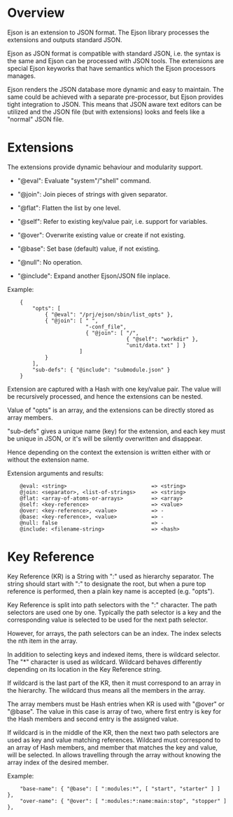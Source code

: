 # Overview

Ejson is an extension to JSON format. The Ejson library processes the
extensions and outputs standard JSON.

Ejson as JSON format is compatible with standard JSON, i.e. the syntax
is the same and Ejson can be processed with JSON tools. The extensions
are special Ejson keyworks that have semantics which the Ejson
processors manages.

Ejson renders the JSON database more dynamic and easy to maintain. The
same could be achieved with a separate pre-processor, but Ejson
provides tight integration to JSON. This means that JSON aware text
editors can be utilized and the JSON file (but with extensions) looks
and feels like a "normal" JSON file.


# Extensions

The extensions provide dynamic behaviour and modularity support.

* "@eval": Evaluate "system"/"shell" command.

* "@join": Join pieces of strings with given separator.

* "@flat": Flatten the list by one level.

* "@self": Refer to existing key/value pair, i.e. support for variables.

* "@over": Overwrite existing value or create if not existing.

* "@base": Set base (default) value, if not existing.

* "@null": No operation.

* "@include": Expand another Ejson/JSON file inplace.


Example:

```
    {
        "opts": [
            { "@eval": "/prj/ejson/sbin/list_opts" },
            { "@join": [ " ",
                         "-conf_file",
                         { "@join": [ "/",
                                      { "@self": "workdir" },
                                      "unit/data.txt" ] }
                       ]
            }
        ],
        "sub-defs": { "@include": "submodule.json" }
    }

```

Extension are captured with a Hash with one key/value pair. The value
will be recursively processed, and hence the extensions can be nested.

Value of "opts" is an array, and the extensions can be directly stored
as array members.

"sub-defs" gives a unique name (key) for the extension, and each key
must be unique in JSON, or it's will be silently overwritten and
disappear.

Hence depending on the context the extension is written either with or
without the extension name.

Extension arguments and results:

```
    @eval: <string>                           => <string>
    @join: <separator>, <list-of-strings>     => <string>
    @flat: <array-of-atoms-or-arrays>         => <array>
    @self: <key-reference>                    => <value>
    @over: <key-reference>, <value>           => -
    @base: <key-reference>, <value>           => -
    @null: false                              => -
    @include: <filename-string>               => <hash>

```

# Key Reference

Key Reference (KR) is a String with ":" used as hierarchy
separator. The string should start with ":" to designate the root, but
when a pure top reference is performed, then a plain key name is
accepted (e.g. "opts").

Key Reference is split into path selectors with the ":" character. The
path selectors are used one by one. Typically the path selector is a
key and the corresponding value is selected to be used for the next
path selector.

However, for arrays, the path selectors can be an index. The index
selects the nth item in the array.

In addition to selecting keys and indexed items, there is wildcard
selector. The "*" character is used as wildcard. Wildcard behaves
differently depending on its location in the Key Reference string.

If wildcard is the last part of the KR, then it must correspond to an
array in the hierarchy. The wildcard thus means all the members in the
array.

The array members must be Hash entries when KR is used with "@over" or
"@base". The value in this case is array of two, where first entry is
key for the Hash members and second entry is the assigned value.

If wildcard is in the middle of the KR, then the next two path
selectors are used as key and value matching references. Wildcard must
correspond to an array of Hash members, and member that matches the
key and value, will be selected. In allows travelling through the
array without knowing the array index of the desired member.

Example:

```
    "base-name": { "@base": [ ":modules:*", [ "start", "starter" ] ] },
    "over-name": { "@over": [ ":modules:*:name:main:stop", "stopper" ] },
```
